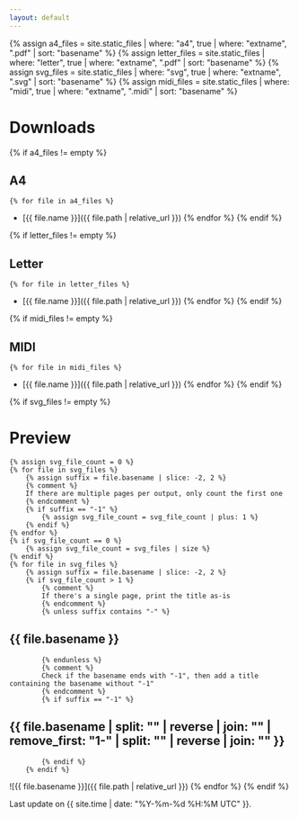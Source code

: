 ```yaml
---
layout: default
---
```


{% assign a4_files = site.static_files | where: "a4", true | where: "extname", ".pdf" | sort: "basename" %}
{% assign letter_files = site.static_files | where: "letter", true | where: "extname", ".pdf" | sort: "basename" %}
{% assign svg_files = site.static_files | where: "svg", true | where: "extname", ".svg" | sort: "basename" %}
{% assign midi_files = site.static_files | where: "midi", true | where: "extname", ".midi" | sort: "basename" %}

# Downloads

{% if a4_files != empty %}
## A4
    {% for file in a4_files %}
* [{{ file.name }}]({{ file.path | relative_url }})
    {% endfor %}
{% endif %}

{% if letter_files != empty %}
## Letter
    {% for file in letter_files %}
* [{{ file.name }}]({{ file.path | relative_url }})
    {% endfor %}
{% endif %}

{% if midi_files != empty %}
## MIDI
    {% for file in midi_files %}
* [{{ file.name }}]({{ file.path | relative_url }})
    {% endfor %}
{% endif %}

{% if svg_files != empty %}
# Preview
    {% assign svg_file_count = 0 %}
    {% for file in svg_files %}
        {% assign suffix = file.basename | slice: -2, 2 %}
        {% comment %}
        If there are multiple pages per output, only count the first one
        {% endcomment %}
        {% if suffix == "-1" %}
            {% assign svg_file_count = svg_file_count | plus: 1 %}
        {% endif %}
    {% endfor %}
    {% if svg_file_count == 0 %}
        {% assign svg_file_count = svg_files | size %}
    {% endif %}
    {% for file in svg_files %}
        {% assign suffix = file.basename | slice: -2, 2 %}
        {% if svg_file_count > 1 %}
            {% comment %}
            If there's a single page, print the title as-is
            {% endcomment %}
            {% unless suffix contains "-" %}
## {{ file.basename }}
            {% endunless %}
            {% comment %}
            Check if the basename ends with "-1", then add a title containing the basename without "-1"
            {% endcomment %}
            {% if suffix == "-1" %}
## {{ file.basename | split: "" | reverse | join: "" | remove_first: "1-" | split: "" | reverse | join: "" }}
            {% endif %}
        {% endif %}
![{{ file.basename }}]({{ file.path | relative_url }})
    {% endfor %}
{% endif %}

Last update on {{ site.time | date: "%Y-%m-%d %H:%M UTC" }}.
